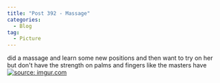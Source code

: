 ```yaml
---
title: "Post 392 - Massage"
categories:
  - Blog
tag:
  - Picture
---
```


did a massage and learn some new positions and then want to try on her
<br/>
but don't have the strength on palms and fingers like the masters have
<a href="https://imgur.com/Lh7huMb"><img src="https://i.imgur.com/Lh7huMb.jpg" title="source: imgur.com" /></a>

<script src="https://utteranc.es/client.js"
        repo="serendipityinlife/serendipityinlife.github.io"
        issue-term="pathname"
        theme="github-light"
        crossorigin="anonymous"
        async>
</script>

